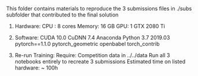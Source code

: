 This folder contains materials to reproduce the 3 submissions files in ./subs subfolder that contributed to the final solution

1. Hardware: 
CPU : 8 cores
Memory: 16 GB
GPU: 1 GTX 2080 Ti

2. Software:
CUDA 10.0 CuDNN 7.4
Anaconda Python 3.7 2019.03
pytorch==1.1.0
pytorch_geometric
openbabel
torch_contrib

3. Re-run Training:
Require:
Competition data in ../../data
Run all 3 notebooks entirely to recreate 3 submissions
Estimated time on listed hardware: ~ 100h
